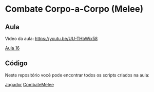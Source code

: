 # Combate Corpo-a-Corpo (Melee)

## Aula

Vídeo da aula: https://youtu.be/UU-THbWix58

[Aula 16](aula16-thumb.png)

## Código

Neste repositório você pode encontrar todos os scripts criados na aula:

[Jogador](Jogador.cs)
[CombateMelee](CombateMelee.cs)



